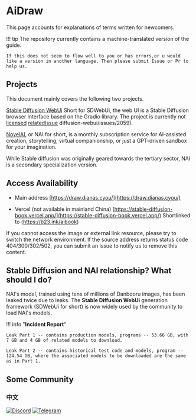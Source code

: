 # AiDraw

<!--
Copyright (C)  2022  StableDiffusionBook.
    Permission is granted to copy, distribute and/or modify this document
    under the terms of the GNU Free Documentation License, Version 1.3
    or any later version published by the Free Software Foundation;
    with no Invariant Sections, no Front-Cover Texts, and no Back-Cover Texts.
    A copy of the license is included in the section entitled "GNU
    Free Documentation License".
-->


This page accounts for explanations of terms written for newcomers.

!!! tip
    The repository currently contains a machine-translated version of the guide.

    If this does not seem to flow well to you or has errors,or u would like a version in another language. Then please submit Issue or Pr to help us.


## Projects

This document mainly covers the following two projects.


[Stable Diffusion WebUi](https://github.com/AUTOMATIC1111/stable-diffusion-webui) Short for SDWebUi, the web UI is a Stable Diffusion browser interface based on the Gradio library. The project is currently not [licensed](https://github.com/AUTOMATIC1111/stable-diffusion-webui/issues/24) [relatedIssue](https://github.com/AUTOMATIC1111/stable-) diffusion-webui/issues/2059).

[NovelAI](https://novelai.net/), or NAI for short, is a monthly subscription service for AI-assisted creation, storytelling, virtual companionship, or just a GPT-driven sandbox for your imagination.

While Stable diffusion was originally geared towards the tertiary sector, NAI is a secondary specialization version.


## Access Availability

- Main address
[https://draw.dianas.cyou/](https://draw.dianas.cyou/)

- Vercel (not available in mainland China)
[https://stable-diffusion-book.vercel.app/](https://stable-diffusion-book.vercel.app/) Shortlinked to (https://b23.ink/aibook)

If you cannot access the image or external link resource, please try to switch the network environment. If the source address returns status code 404/300/302/502, you can submit an issue to notify us to remove this content.


## Stable Diffusion and NAI relationship? What should I do?

NAI's model, trained using tens of millions of Danbooru images, has been leaked twice due to leaks. The **Stable Diffusion WebUi** generation framework (SDWebUi for short) is now widely used by the community to load NAI's models.


!!! info "**Incident Report**"

    Leak Part 1 -- contains production models, programs -- 53.66 GB, with 7 GB and 4 GB of related models to download.

    Leak Part 2 -- contains historical test code and models, program -- 124.54 GB, where the associated models to be downloaded are the same as in Part 1.


## Some Community

### 中文

<a href="https://discord.gg/vhsArSSA6K"><img src="https://img.shields.io/discord/1033769426216046622?color=blue&label=Discord_Ai%E7%BB%98%E7%94%BB%E4%B8%AD%E6%96%87%E7%BB%84" alt="Discord"></a> <a href="https://t.me/StableDiffusion_CN">
<img src="https://img.shields.io/badge/Telegram-Group-blue" alt="Telegram"></a>



